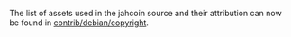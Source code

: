 The list of assets used in the jahcoin source and their attribution can now be found in [contrib/debian/copyright](../contrib/debian/copyright).
